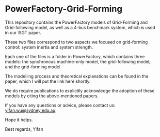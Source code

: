 # PowerFactory-Grid-Forming
This repository contains the PowerFactory models of Grid-Forming and Grid-following model, as well as a 4-bus benchmark system, which is used in our ISGT paper.

These two files correspond to two aspects we focused on grid-forming control: system inertia and system strength.

Each one of the files is a folder in PowerFactory, which contains three models: the synchronous machine-only model, the grid-following model, and the grid-forming model.

The modelling process and theoretical explanations can be found in the paper, which I will put the link here shortly.

We do require publications to explicitly acknowledge the adoption of these models by citing the above-mentioned papers.

If you have any questions or advice, please contact us: yifan.wu@sydney.edu.au.

Hope it helps.

Best regards,
Yifan
